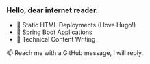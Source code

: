 ### Hello, dear internet reader.

- 🌱 Static HTML Deployments (I love Hugo!)
- 🔭 Spring Boot Applications
- 📝 Technical Content Writing

📫 Reach me with a GitHub message, I will reply.
